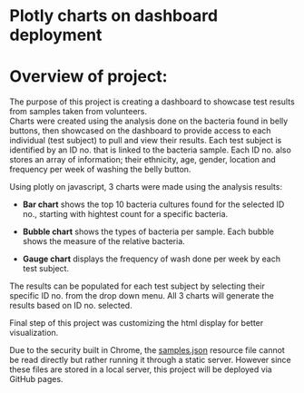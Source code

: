 # Plotly charts on dashboard deployment

# Overview of project:

The purpose of this project is creating a dashboard to showcase test results from samples taken from volunteers. <br>
Charts were created using the analysis done on the bacteria found in belly buttons, then showcased on the dashboard to provide access to each individual (test subject) to pull and view their results.  Each test subject is identified by an ID no. that is linked to the bacteria sample.  Each ID no. also stores an array of information; their ethnicity, age, gender, location and frequency per week of washing the belly button. <br>

Using plotly on javascript, 3 charts were made using the analysis results:   


  - **Bar chart** shows the top 10 bacteria cultures found for the selected ID no., starting with hightest count for a specific bacteria.

  - **Bubble chart** shows the types of bacteria per sample.  Each bubble shows the measure of the relative bacteria.

  - **Gauge chart** displays the frequency of wash done per week by each test subject.

The results can be populated for each test subject by selecting their specific ID no. from the drop down menu.  All 3 charts will generate the results based on ID no. selected.

Final step of this project was customizing the html display for better visualization.  

Due to the security built in Chrome, the [samples.json](https://github.com/taranahassan/Belly-Button-Biodiversity-Dashboard/blob/main/samples.json) resource file cannot be read directly but rather running it through a static server.  However since these files are stored in a local server, this project will be deployed via GitHub pages.
